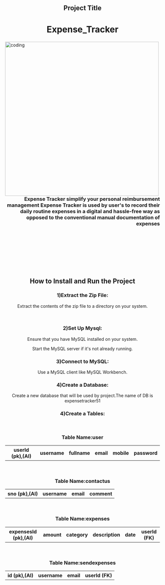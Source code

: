 


<h2 align="center">Project Title</h2>
<h1 align="center">Expense_Tracker</h1>
<div>
<img align="left" alt="coding" width="500px" height="500px" src="https://cdni.iconscout.com/illustration/premium/thumb/expense-management-4268366-3561009.png">
  
<h3 align="right"><br>
  <br>
  <br>
  <br>
   <br>
  <br>
  <br>
Expense Tracker simplify your personal reimbursement management
Expense Tracker is used by user's to record their daily routine expenses in a digital and hassle-free way as opposed to the conventional manual documentation of expenses</h3>
</div>
  <br>
  <br>
  <br>
    <br>
  <br>
  <br>
<br>

<h2 align="center">How to Install and Run the Project</h2>
<h3 align="center">1)Extract the Zip File:</h3>
<p align="center">Extract the contents of the zip file to a directory on your system.</p>
<br>

<h3 align="center"> 2)Set Up Mysql: </h3>
<p align="center"> Ensure that you have MySQL installed on your system.</p>
<p align="center"> Start the MySQL server if it's not already running.</p>

<h3 align="center"> 3)Connect to MySQL: </h3>
<p align="center"> Use a MySQL client like MySQL Workbench.</p>

<h3 align="center"> 4)Create a Database: </h3>
<p align="center">Create a new database that will be used by project.The name of DB is expensetracker51</p>

<h3 align="center"> 4)Create a Tables: </h3>
<br>
<h3 align="center">Table Name:user </h3>
<table align="center">
  <tr>
  <th>userId (pk),(AI)</th>
    <th>username</th>
    <th>fullname</th>
    <th>email</th>
    <th>mobile</th>
    <th>password</th>
    </tr>
</table>
<br>
<h3 align="center">Table Name:contactus </h3>
<table align="center">
  <tr>
  <th>sno (pk),(AI)</th>
    <th>username</th>
     <th>email</th>
    <th>comment</th>
    </tr>
</table>
<br>
<h3 align="center">Table Name:expenses </h3>
<table align="center">
  <tr>
  <th>expensesId (pk),(AI)</th>
    <th>amount</th>
     <th>category</th>
    <th>description</th>
    <th>date</th>
    <th>userId (FK)</th>
    </tr>
</table>

<br>
<h3 align="center">Table Name:sendexpenses </h3>
<table align="center">
  <tr>
  <th>id (pk),(AI)</th>
    <th>username</th>
     <th>email</th>
      <th>userId (FK)</th>
    </tr>
</table>









